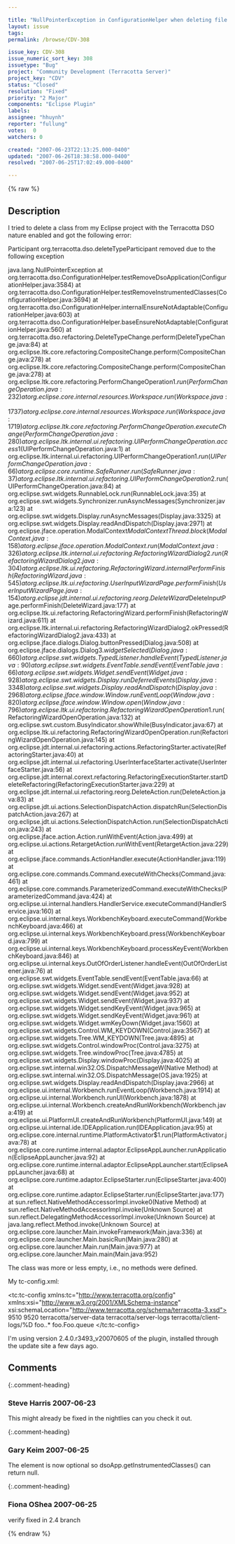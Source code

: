 ```yaml
---

title: "NullPointerException in ConfigurationHelper when deleting file from Eclipse project with DSO nature"
layout: issue
tags: 
permalink: /browse/CDV-308

issue_key: CDV-308
issue_numeric_sort_key: 308
issuetype: "Bug"
project: "Community Development (Terracotta Server)"
project_key: "CDV"
status: "Closed"
resolution: "Fixed"
priority: "2 Major"
components: "Eclipse Plugin"
labels: 
assignee: "hhuynh"
reporter: "fullung"
votes:  0
watchers: 0

created: "2007-06-23T22:13:25.000-0400"
updated: "2007-06-26T18:38:58.000-0400"
resolved: "2007-06-25T17:02:49.000-0400"

---
```




{% raw %}



## Description

<div markdown="1" class="description">

I tried to delete a class from my Eclipse project with the Terracotta DSO nature enabled and got the following error:

Participant org.terracotta.dso.deleteTypeParticipant removed due to the following exception

java.lang.NullPointerException
at org.terracotta.dso.ConfigurationHelper.testRemoveDsoApplication(ConfigurationHelper.java:3584)
at org.terracotta.dso.ConfigurationHelper.testRemoveInstrumentedClasses(ConfigurationHelper.java:3694)
at org.terracotta.dso.ConfigurationHelper.internalEnsureNotAdaptable(ConfigurationHelper.java:603)
at org.terracotta.dso.ConfigurationHelper.baseEnsureNotAdaptable(ConfigurationHelper.java:560)
at org.terracotta.dso.refactoring.DeleteTypeChange.perform(DeleteTypeChange.java:84)
at org.eclipse.ltk.core.refactoring.CompositeChange.perform(CompositeChange.java:278)
at org.eclipse.ltk.core.refactoring.CompositeChange.perform(CompositeChange.java:278)
at org.eclipse.ltk.core.refactoring.PerformChangeOperation$1.run(PerformChangeOperation.java:232)
at org.eclipse.core.internal.resources.Workspace.run(Workspace.java:1737)
at org.eclipse.core.internal.resources.Workspace.run(Workspace.java:1719)
at org.eclipse.ltk.core.refactoring.PerformChangeOperation.executeChange(PerformChangeOperation.java:280)
at org.eclipse.ltk.internal.ui.refactoring.UIPerformChangeOperation.access$1(UIPerformChangeOperation.java:1)
at org.eclipse.ltk.internal.ui.refactoring.UIPerformChangeOperation$1.run(UIPerformChangeOperation.java:66)
at org.eclipse.core.runtime.SafeRunner.run(SafeRunner.java:37)
at org.eclipse.ltk.internal.ui.refactoring.UIPerformChangeOperation$2.run(UIPerformChangeOperation.java:84)
at org.eclipse.swt.widgets.RunnableLock.run(RunnableLock.java:35)
at org.eclipse.swt.widgets.Synchronizer.runAsyncMessages(Synchronizer.java:123)
at org.eclipse.swt.widgets.Display.runAsyncMessages(Display.java:3325)
at org.eclipse.swt.widgets.Display.readAndDispatch(Display.java:2971)
at org.eclipse.jface.operation.ModalContext$ModalContextThread.block(ModalContext.java:158)
at org.eclipse.jface.operation.ModalContext.run(ModalContext.java:326)
at org.eclipse.ltk.internal.ui.refactoring.RefactoringWizardDialog2.run(RefactoringWizardDialog2.java:304)
at org.eclipse.ltk.ui.refactoring.RefactoringWizard.internalPerformFinish(RefactoringWizard.java:545)
at org.eclipse.ltk.ui.refactoring.UserInputWizardPage.performFinish(UserInputWizardPage.java:154)
at org.eclipse.jdt.internal.ui.refactoring.reorg.DeleteWizard$DeleteInputPage.performFinish(DeleteWizard.java:177)
at org.eclipse.ltk.ui.refactoring.RefactoringWizard.performFinish(RefactoringWizard.java:611)
at org.eclipse.ltk.internal.ui.refactoring.RefactoringWizardDialog2.okPressed(RefactoringWizardDialog2.java:433)
at org.eclipse.jface.dialogs.Dialog.buttonPressed(Dialog.java:508)
at org.eclipse.jface.dialogs.Dialog$3.widgetSelected(Dialog.java:660)
at org.eclipse.swt.widgets.TypedListener.handleEvent(TypedListener.java:90)
at org.eclipse.swt.widgets.EventTable.sendEvent(EventTable.java:66)
at org.eclipse.swt.widgets.Widget.sendEvent(Widget.java:928)
at org.eclipse.swt.widgets.Display.runDeferredEvents(Display.java:3348)
at org.eclipse.swt.widgets.Display.readAndDispatch(Display.java:2968)
at org.eclipse.jface.window.Window.runEventLoop(Window.java:820)
at org.eclipse.jface.window.Window.open(Window.java:796)
at org.eclipse.ltk.ui.refactoring.RefactoringWizardOpenOperation$1.run(RefactoringWizardOpenOperation.java:132)
at org.eclipse.swt.custom.BusyIndicator.showWhile(BusyIndicator.java:67)
at org.eclipse.ltk.ui.refactoring.RefactoringWizardOpenOperation.run(RefactoringWizardOpenOperation.java:145)
at org.eclipse.jdt.internal.ui.refactoring.actions.RefactoringStarter.activate(RefactoringStarter.java:40)
at org.eclipse.jdt.internal.ui.refactoring.UserInterfaceStarter.activate(UserInterfaceStarter.java:56)
at org.eclipse.jdt.internal.corext.refactoring.RefactoringExecutionStarter.startDeleteRefactoring(RefactoringExecutionStarter.java:229)
at org.eclipse.jdt.internal.ui.refactoring.reorg.DeleteAction.run(DeleteAction.java:83)
at org.eclipse.jdt.ui.actions.SelectionDispatchAction.dispatchRun(SelectionDispatchAction.java:267)
at org.eclipse.jdt.ui.actions.SelectionDispatchAction.run(SelectionDispatchAction.java:243)
at org.eclipse.jface.action.Action.runWithEvent(Action.java:499)
at org.eclipse.ui.actions.RetargetAction.runWithEvent(RetargetAction.java:229)
at org.eclipse.jface.commands.ActionHandler.execute(ActionHandler.java:119)
at org.eclipse.core.commands.Command.executeWithChecks(Command.java:461)
at org.eclipse.core.commands.ParameterizedCommand.executeWithChecks(ParameterizedCommand.java:424)
at org.eclipse.ui.internal.handlers.HandlerService.executeCommand(HandlerService.java:160)
at org.eclipse.ui.internal.keys.WorkbenchKeyboard.executeCommand(WorkbenchKeyboard.java:466)
at org.eclipse.ui.internal.keys.WorkbenchKeyboard.press(WorkbenchKeyboard.java:799)
at org.eclipse.ui.internal.keys.WorkbenchKeyboard.processKeyEvent(WorkbenchKeyboard.java:846)
at org.eclipse.ui.internal.keys.OutOfOrderListener.handleEvent(OutOfOrderListener.java:76)
at org.eclipse.swt.widgets.EventTable.sendEvent(EventTable.java:66)
at org.eclipse.swt.widgets.Widget.sendEvent(Widget.java:928)
at org.eclipse.swt.widgets.Widget.sendEvent(Widget.java:952)
at org.eclipse.swt.widgets.Widget.sendEvent(Widget.java:937)
at org.eclipse.swt.widgets.Widget.sendKeyEvent(Widget.java:965)
at org.eclipse.swt.widgets.Widget.sendKeyEvent(Widget.java:961)
at org.eclipse.swt.widgets.Widget.wmKeyDown(Widget.java:1560)
at org.eclipse.swt.widgets.Control.WM\_KEYDOWN(Control.java:3567)
at org.eclipse.swt.widgets.Tree.WM\_KEYDOWN(Tree.java:4895)
at org.eclipse.swt.widgets.Control.windowProc(Control.java:3275)
at org.eclipse.swt.widgets.Tree.windowProc(Tree.java:4785)
at org.eclipse.swt.widgets.Display.windowProc(Display.java:4025)
at org.eclipse.swt.internal.win32.OS.DispatchMessageW(Native Method)
at org.eclipse.swt.internal.win32.OS.DispatchMessage(OS.java:1925)
at org.eclipse.swt.widgets.Display.readAndDispatch(Display.java:2966)
at org.eclipse.ui.internal.Workbench.runEventLoop(Workbench.java:1914)
at org.eclipse.ui.internal.Workbench.runUI(Workbench.java:1878)
at org.eclipse.ui.internal.Workbench.createAndRunWorkbench(Workbench.java:419)
at org.eclipse.ui.PlatformUI.createAndRunWorkbench(PlatformUI.java:149)
at org.eclipse.ui.internal.ide.IDEApplication.run(IDEApplication.java:95)
at org.eclipse.core.internal.runtime.PlatformActivator$1.run(PlatformActivator.java:78)
at org.eclipse.core.runtime.internal.adaptor.EclipseAppLauncher.runApplication(EclipseAppLauncher.java:92)
at org.eclipse.core.runtime.internal.adaptor.EclipseAppLauncher.start(EclipseAppLauncher.java:68)
at org.eclipse.core.runtime.adaptor.EclipseStarter.run(EclipseStarter.java:400)
at org.eclipse.core.runtime.adaptor.EclipseStarter.run(EclipseStarter.java:177)
at sun.reflect.NativeMethodAccessorImpl.invoke0(Native Method)
at sun.reflect.NativeMethodAccessorImpl.invoke(Unknown Source)
at sun.reflect.DelegatingMethodAccessorImpl.invoke(Unknown Source)
at java.lang.reflect.Method.invoke(Unknown Source)
at org.eclipse.core.launcher.Main.invokeFramework(Main.java:336)
at org.eclipse.core.launcher.Main.basicRun(Main.java:280)
at org.eclipse.core.launcher.Main.run(Main.java:977)
at org.eclipse.core.launcher.Main.main(Main.java:952)

The class was more or less empty, i.e., no methods were defined.

My tc-config.xml:

<?xml version="1.0" encoding="UTF-8"?>
<tc:tc-config xmlns:tc="http://www.terracotta.org/config"
	xmlns:xsi="http://www.w3.org/2001/XMLSchema-instance"
	xsi:schemaLocation="http://www.terracotta.org/schema/terracotta-3.xsd">
	<servers>
		<server host="%i" name="localhost">
			<dso-port>9510</dso-port>
			<jmx-port>9520</jmx-port>
			<data>terracotta/server-data</data>
			<logs>terracotta/server-logs</logs>
		</server>
	</servers>
	<clients>
		<logs>terracotta/client-logs/%D</logs>
	</clients>
	<application>
		<dso>
			<instrumented-classes>
				<include>
					<class-expression>
						foo..\*
					</class-expression>
				</include>
			</instrumented-classes>
			<roots>
				<root>
					<field-name>
						foo.Foo.queue
					</field-name>
				</root>
			</roots>
		</dso>
	</application>
</tc:tc-config>

I'm using version 2.4.0.r3493\_v20070605 of the plugin, installed through the update site a few days ago.

</div>

## Comments


{:.comment-heading}
### **Steve Harris** <span class="date">2007-06-23</span>

<div markdown="1" class="comment">

This might already be fixed in the nightlies can you check it out. 

</div>


{:.comment-heading}
### **Gary Keim** <span class="date">2007-06-25</span>

<div markdown="1" class="comment">

The <instrumented-classes> element is now optional so dsoApp.getInstrumentedClasses() can return null.

</div>


{:.comment-heading}
### **Fiona OShea** <span class="date">2007-06-25</span>

<div markdown="1" class="comment">

verify fixed in 2.4 branch

</div>



{% endraw %}
